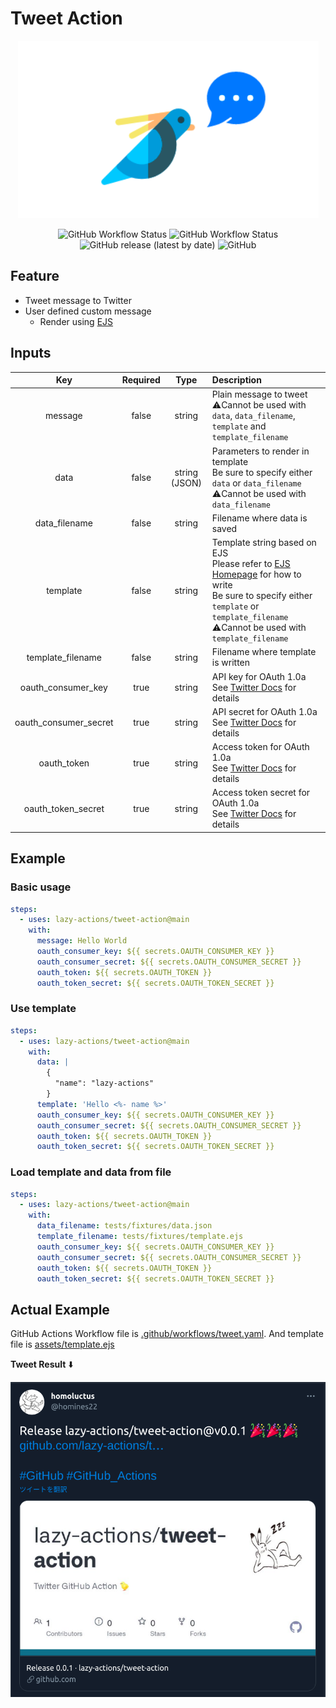 # Tweet Action

<p align="center"><img src="./assets/img/logo.png"></p>
<p align="center"><img alt="GitHub Workflow Status" src="https://img.shields.io/github/workflow/status/lazy-actions/tweet-action/Build"> <img alt="GitHub Workflow Status" src="https://img.shields.io/github/workflow/status/lazy-actions/tweet-action/Tests?label=test"> <img alt="GitHub release (latest by date)" src="https://img.shields.io/github/v/release/lazy-actions/tweet-action"> <img alt="GitHub" src="https://img.shields.io/github/license/lazy-actions/tweet-action"></p>

## Feature

- Tweet message to Twitter
- User defined custom message
  - Render using [EJS](https://ejs.co/)

## Inputs

|Key|Required|Type|Description|
|:--:|:--:|:--:|:--|
|message|false|string|Plain message to tweet<br>:warning:Cannot be used with `data`, `data_filename`, `template` and `template_filename`|
|data|false|string (JSON)|Parameters to render in template<br>Be sure to specify either `data` or `data_filename`<br>:warning:Cannot be used with `data_filename`|
|data_filename|false|string|Filename where data is saved|
|template|false|string|Template string based on EJS<br>Please refer to [EJS Homepage](https://ejs.co/) for how to write<br>Be sure to specify either `template` or `template_filename`<br>:warning:Cannot be used with `template_filename`|
|template_filename|false|string|Filename where template is written|
|oauth_consumer_key|true|string|API key for OAuth 1.0a<br>See [Twitter Docs](https://developer.twitter.com/en/docs/authentication/oauth-1-0a) for details|
|oauth_consumer_secret|true|string|API secret for OAuth 1.0a<br>See [Twitter Docs](https://developer.twitter.com/en/docs/authentication/oauth-1-0a) for details|
|oauth_token|true|string|Access token for OAuth 1.0a<br>See [Twitter Docs](https://developer.twitter.com/en/docs/authentication/oauth-1-0a) for details|
|oauth_token_secret|true|string|Access token secret for OAuth 1.0a<br>See [Twitter Docs](https://developer.twitter.com/en/docs/authentication/oauth-1-0a) for details|

## Example

### Basic usage

```yaml
steps:
  - uses: lazy-actions/tweet-action@main
    with:
      message: Hello World
      oauth_consumer_key: ${{ secrets.OAUTH_CONSUMER_KEY }}
      oauth_consumer_secret: ${{ secrets.OAUTH_CONSUMER_SECRET }}
      oauth_token: ${{ secrets.OAUTH_TOKEN }}
      oauth_token_secret: ${{ secrets.OAUTH_TOKEN_SECRET }}
```

### Use template

```yaml
steps:
  - uses: lazy-actions/tweet-action@main
    with:
      data: |
        {
          "name": "lazy-actions"
        }
      template: 'Hello <%- name %>'
      oauth_consumer_key: ${{ secrets.OAUTH_CONSUMER_KEY }}
      oauth_consumer_secret: ${{ secrets.OAUTH_CONSUMER_SECRET }}
      oauth_token: ${{ secrets.OAUTH_TOKEN }}
      oauth_token_secret: ${{ secrets.OAUTH_TOKEN_SECRET }}
```

### Load template and data from file

```yaml
steps:
  - uses: lazy-actions/tweet-action@main
    with:
      data_filename: tests/fixtures/data.json
      template_filename: tests/fixtures/template.ejs
      oauth_consumer_key: ${{ secrets.OAUTH_CONSUMER_KEY }}
      oauth_consumer_secret: ${{ secrets.OAUTH_CONSUMER_SECRET }}
      oauth_token: ${{ secrets.OAUTH_TOKEN }}
      oauth_token_secret: ${{ secrets.OAUTH_TOKEN_SECRET }}
```

## Actual Example

GitHub Actions Workflow file is [.github/workflows/tweet.yaml](https://github.com/lazy-actions/tweet-action/blob/main/.github/workflows/tweet.yaml). And template file is
[assets/template.ejs](https://github.com/lazy-actions/tweet-action/blob/main/assets/template.ejs)

**Tweet Result** :arrow_down:

![twitter](./assets/img/tweet_result.png)
